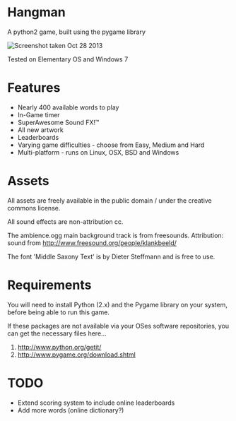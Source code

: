 Hangman
=======

A python2 game, built using the pygame library

![Screenshot taken Oct 28 2013](http://i.imgur.com/sQMOIjF.png)

Tested on Elementary OS and Windows 7

Features
=======

* Nearly 400 available words to play
* In-Game timer
* SuperAwesome Sound FX!™
* All new artwork
* Leaderboards
* Varying game difficulties - choose from Easy, Medium and Hard
* Multi-platform - runs on Linux, OSX, BSD and Windows

Assets
=======

All assets are freely available in the public domain / under the creative commons license.

All sound effects are non-attribution cc.

The ambience.ogg main background track is from freesounds.  Attribution: sound from http://www.freesound.org/people/klankbeeld/

The font 'Middle Saxony Text' is by Dieter Steffmann and is free to use.

Requirements
=======

You will need to install Python (2.x) and the Pygame library on your system, before being able to run this game.  

If these packages are not available via your OSes software repositories, you can get the necessary files here...

1. http://www.python.org/getit/
2. http://www.pygame.org/download.shtml


TODO
=======

* Extend scoring system to include online leaderboards
* Add more words (online dictionary?)
